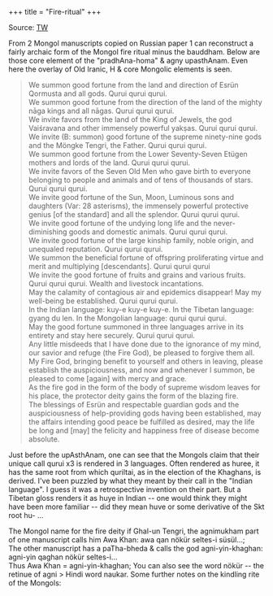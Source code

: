 +++
title = "Fire-ritual"
+++

Source: [TW](https://twitter.com/blog_supplement/status/1689508464945491969)

From 2 Mongol manuscripts copied on Russian paper  1 can reconstruct a fairly archaic form of the Mongol fire ritual minus the bauddham. Below are those core element of the "pradhAna-homa" & agny upasthAnam. Even here the overlay of Old Iranic, H & core Mongolic elements is seen.

> We summon good fortune from the land and direction of Esrün Qormusta and all gods. Qurui qurui qurui.    
We summon good fortune from the direction of the land of the mighty nāga kings and all nāgas. Qurui qurui qurui.    
We invite favors from the land of the King of Jewels, the god Vaiśravana and other immensely powerful yakṣas. Qurui qurui qurui.    
We invite (B: summon) good fortune of the supreme ninety-nine gods and the Möngke Tengri, the Father. Qurui qurui qurui.    
We summon good fortune from the Lower Seventy-Seven Etügen mothers and lords of the land. Qurui qurui qurui.    
We invite favors of the Seven Old Men who gave birth to everyone belonging to people and animals and of tens of thousands of stars. Qurui qurui qurui.    
We invite good fortune of the Sun, Moon, Luminous sons and daughters (Var: 28 asterisms), the immensely powerful protective genius [of the standard] and all the splendor. Qurui qurui qurui.    
We invite good fortune of the undying long life and the never-diminishing goods and domestic animals. Qurui qurui qurui.    
We invite good fortune of the large kinship family, noble origin, and unequaled reputation. Qurui qurui qurui.    
We summon the beneficial fortune of offspring proliferating virtue and merit and multiplying [descendants]. Qurui qurui qurui    
We invite the good fortune of fruits and grains and various fruits. Qurui qurui qurui. 
Wealth and livestock incantations.    
May the calamity of contagious air and epidemics disappear! May my well-being be established. Qurui qurui qurui.    
In the Indian language: kuy-e kuy-e kuy-e. In the Tibetan language: gyang du len. In the Mongolian language: qurui qurui qurui.    
May the good fortune summoned in three languages arrive in its entirety and stay here securely. Qurui qurui qurui.    
Any little misdeeds that I have done due to the ignorance of my mind, our savior and refuge (the Fire God), be pleased to forgive them all.    
My Fire God, bringing benefit to yourself and others in leaving, please establish the auspiciousness, and now and whenever I summon, be pleased to come [again] with mercy and grace.    
As the fire god in the form of the body of supreme wisdom leaves for his place, the protector deity gains the form of the blazing fire.    
The blessings of Esrün and respectable guardian gods and the auspiciousness of help-providing gods having been established, may the affairs intending good peace be fulfilled as desired, may the life be long and [may] the felicity and happiness free of disease become absolute.    

Just before the upAsthAnam, one can see that the Mongols claim that their unique call qurui x3 is rendered in 3 languages. Often rendered as huree, it has the same root from which quriltai, as in the election of the Khaghans, is derived. I've been puzzled by what they meant by their call in the "Indian language". I guess it was a retrospective invention on their part. But a Tibetan gloss renders it as huye in Indian -- one would think they might have been more familiar -- did they mean huve or some derivative of the Skt root hu- ... 

The Mongol name for the fire deity if Ghal-un Tengri, the agnimukham part of one manuscript calls him Awa Khan: awa qan nökür seltes-i süsül...;  
The other manuscript has a paTha-bheda & calls the god agni-yin-khaghan:  
agni-yin qaghan nökür seltes-i...  
Thus Awa Khan = agni-yin-khaghan; You can also see the word nökür -- the retinue of agni > Hindi word naukar.
Some further notes on the kindling rite of the Mongols:

